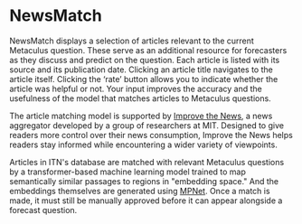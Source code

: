 ---
---

# NewsMatch

NewsMatch displays a selection of articles relevant to the current Metaculus question. These serve as an additional resource for forecasters as they discuss and predict on the question. Each article is listed with its source and its publication date. Clicking an article title navigates to the article itself. Clicking the ‘rate’ button allows you to indicate whether the article was helpful or not. Your input improves the accuracy and the usefulness of the model that matches articles to Metaculus questions.

The article matching model is supported by [Improve the News](https://www.improvethenews.org/), a news aggregator developed by a group of researchers at MIT. Designed to give readers more control over their news consumption, Improve the News helps readers stay informed while encountering a wider variety of viewpoints.

Articles in ITN's database are matched with relevant Metaculus questions by a transformer-based machine learning model trained to map semantically similar passages to regions in "embedding space." And the embeddings themselves are generated using [MPNet](https://arxiv.org/abs/2004.09297). Once a match is made, it must still be manually approved before it can appear alongside a forecast question.

